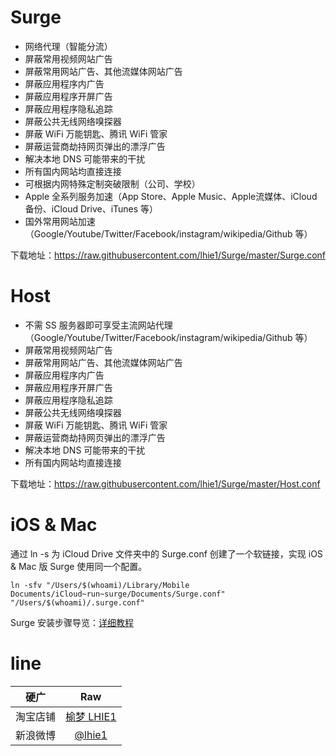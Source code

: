 # Surge

* 网络代理（智能分流）
* 屏蔽常用视频网站广告
* 屏蔽常用网站广告、其他流媒体网站广告
* 屏蔽应用程序内广告
* 屏蔽应用程序开屏广告
* 屏蔽应用程序隐私追踪
* 屏蔽公共无线网络嗅探器
* 屏蔽 WiFi 万能钥匙、腾讯 WiFi 管家
* 屏蔽运营商劫持网页弹出的漂浮广告
* 解决本地 DNS 可能带来的干扰
* 所有国内网站均直接连接
* 可根据内网特殊定制突破限制（公司、学校）
* Apple 全系列服务加速（App Store、Apple Music、Apple流媒体、iCloud备份、iCloud Drive、iTunes 等）
* 国外常用网站加速（Google/Youtube/Twitter/Facebook/instagram/wikipedia/Github 等）

下载地址：https://raw.githubusercontent.com/lhie1/Surge/master/Surge.conf


# Host

* 不需 SS 服务器即可享受主流网站代理（Google/Youtube/Twitter/Facebook/instagram/wikipedia/Github 等）
* 屏蔽常用视频网站广告
* 屏蔽常用网站广告、其他流媒体网站广告
* 屏蔽应用程序内广告
* 屏蔽应用程序开屏广告
* 屏蔽应用程序隐私追踪
* 屏蔽公共无线网络嗅探器
* 屏蔽 WiFi 万能钥匙、腾讯 WiFi 管家
* 屏蔽运营商劫持网页弹出的漂浮广告
* 解决本地 DNS 可能带来的干扰
* 所有国内网站均直接连接

下载地址：https://raw.githubusercontent.com/lhie1/Surge/master/Host.conf


# iOS & Mac

通过 ln -s 为 iCloud Drive 文件夹中的 Surge.conf 创建了一个软链接，实现 iOS & Mac 版 Surge 使用同一个配置。

`ln -sfv "/Users/$(whoami)/Library/Mobile Documents/iCloud~run~surge/Documents/Surge.conf" "/Users/$(whoami)/.surge.conf"`

Surge 安装步骤导览：[详细教程](https://medium.com/@scomper/surge-安装步骤导览-81bbce87d54a#.b8okmwcit)


# line

硬广 | Raw |
---------|:---------:
淘宝店铺  | [榆梦 LHIE1](https://shop116319160.taobao.com)
新浪微博 | [ @lhie1](https://shop116319160.taobao.com)
